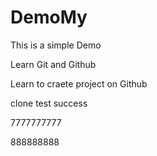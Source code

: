 # DemoMy
This is a simple Demo

Learn Git and Github 

Learn to craete project on Github

clone test success

7777777777

888888888